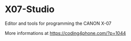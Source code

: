# X07-Studio
Editor and tools for programming the CANON X-07

More informations at https://coding4phone.com/?p=1044



